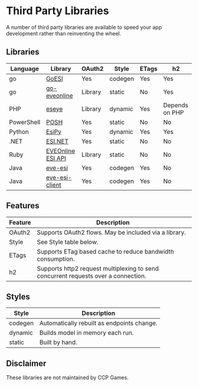 # Third Party Libraries

A number of third party libraries are available to speed your app development rather than reinventing the wheel.

## Libraries

| Language   | Library                                                                | OAuth2  | Style   | ETags | h2             |
|------------|------------------------------------------------------------------------|---------|---------|-------|----------------|
| go         | [GoESI](https://github.com/antihax/goesi)                              | Yes     | codegen | Yes   | Yes            |
| go         | [go-eveonline](https://github.com/pequalsnp/go-eveonline)              | Library | static  | No    | Yes            |
| PHP        | [eseye](https://github.com/eveseat/eseye)                              | Library | dynamic | Yes   | Depends on PHP |
| PowerShell | [POSH](https://github.com/markus-lassfolk/EVE-Online-ESI-Posh)         | Yes     | static  | No    | No             |
| Python     | [EsiPy](https://github.com/Kyria/EsiPy)                                | Yes     | dynamic | Yes   | Yes            |
| .NET       | [ESI.NET](https://github.com/seraphx2/ESI.NET)                         | Yes     | static  | No    | No             |
| Ruby       | [EVEOnline ESI API](https://github.com/biow0lf/eve_online)             | Library | static  | No    | No             |
| Java       | [eve-esi](https://github.com/burberius/eve-esi)                        | Yes     | codegen | Yes   | No             |
| Java       | [eve-esi-client](https://github.com/OrbitalEnterprises/eve-esi-client) | Yes     | codegen | Yes   | No             |

## Features

| Feature | Description                                                                        |
|---------|------------------------------------------------------------------------------------|
| OAuth2  | Supports OAuth2 flows. May be included via a library.                              |
| Style   | See Style table below.                                                             |
| ETags   | Supports ETag based cache to reduce bandwidth consumption.                         |
| h2      | Supports http2 request multiplexing to send concurrent requests over a connection. |

## Styles

| Style   | Description                                |
|---------|--------------------------------------------|
| codegen | Automatically rebuilt as endpoints change. |
| dynamic | Builds model in memory each run.           |
| static  | Built by hand.                             |

## Disclaimer

These libraries are not maintained by CCP Games.
